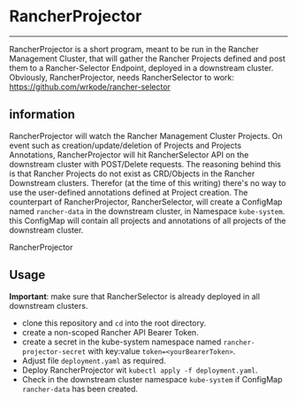 # RancherProjector
***
RancherProjector is a short program, meant to be run in the Rancher Management Cluster, that will gather the Rancher Projects defined and post them to a Rancher-Selector Endpoint, deployed in a downstream cluster.
Obviously, RancherProjector, needs RancherSelector to work:
https://github.com/wrkode/rancher-selector

## information

RancherProjector will watch the Rancher Management Cluster Projects.
On event such as creation/update/deletion of Projects and Projects Annotations, RancherProjector will hit RancherSelector API on the downstream cluster with POST/Delete requests.
The reasoning behind this is that Rancher Projects do not exist as CRD/Objects in the Rancher Downstream clusters. Therefor (at the time of this writing) there's no way to use the user-defined annotations defined at Project creation.
The counterpart of RancherProjector, RancherSelector, will create a ConfigMap named ```rancher-data``` in the downstream cluster, in Namespace ```kube-system```. this ConfigMap will contain all projects and annotations of all projects of the downstream cluster.

RancherProjector
## Usage
**Important**: make sure that RancherSelector is already deployed in all downstream clusters. 
- clone this repository and ```cd``` into the root directory.
- create a non-scoped Rancher API Bearer Token.
- create a secret in the kube-system namespace named ```rancher-projector-secret``` with key:value ```token=<yourBearerToken>```.
- Adjust file ```deployment.yaml``` as required.
- Deploy RancherProjector wit ```kubectl apply -f deployment.yaml```.
- Check in the downstream cluster namespace ```kube-system``` if ConfigMap ```rancher-data``` has been created.
